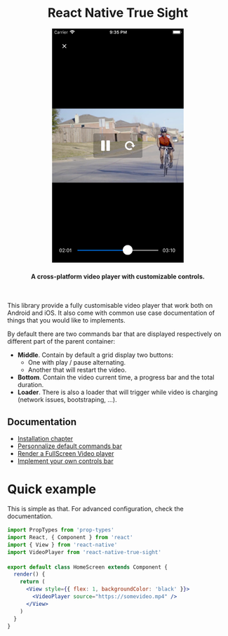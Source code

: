 <h1 align="center">
  React Native True Sight
</h1>
<p align="center">
  <img src="./assets/screen-ios.png" alt="" width=300>
</p>
<h4 align="center">A cross-platform video player with customizable controls.</h4>

<br>

This library provide a fully customisable video player that work both on Android and iOS. It also come with common use case documentation of things that you would like to implements.

By default there are two commands bar that are displayed respectively on different part of the parent container:

- **Middle**. Contain by default a grid display two buttons:
    - One with play / pause alternating.
    - Another that will restart the video.
- **Bottom**. Contain the video current time, a progress bar and the total duration.
- **Loader**. There is also a loader that will trigger while video is charging (network issues, bootstraping, ...).

## Documentation

- [Installation chapter](./doc/install.md)
- [Personnalize default commands bar](./doc/personnalize-default-cmd-bar.md)
- [Render a FullScreen Video player](./doc/full-screen-player.md)
- [Implement your own controls bar](./doc/custom-controls-bar.md)

# Quick example

This is simple as that. For advanced configuration, check the documentation.

```jsx
import PropTypes from 'prop-types'
import React, { Component } from 'react'
import { View } from 'react-native'
import VideoPlayer from 'react-native-true-sight'

export default class HomeScreen extends Component {
  render() {
    return (
      <View style={{ flex: 1, backgroundColor: 'black' }}>
        <VideoPlayer source="https://somevideo.mp4" />
      </View>
    )
  }
}
```